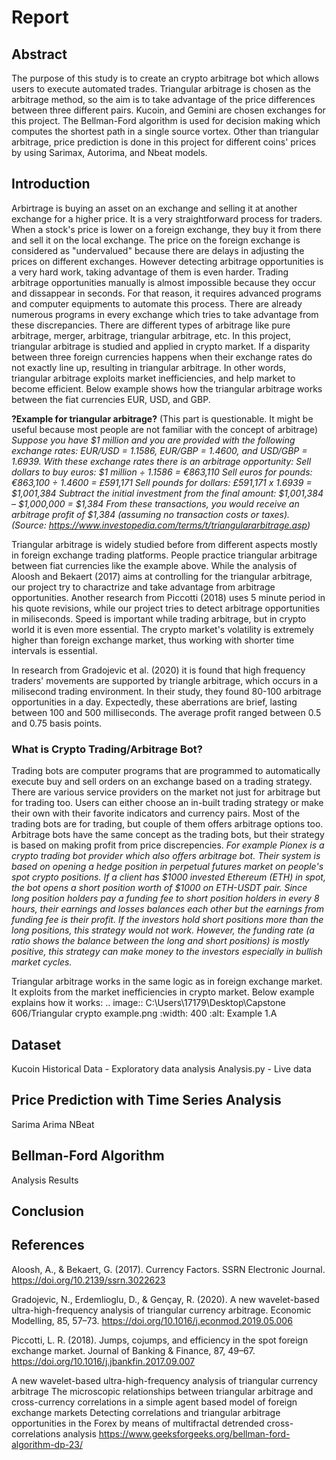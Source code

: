 # Report

## Abstract

The purpose of this study is to create an crypto arbitrage bot which allows users to execute automated trades. Triangular arbitrage is chosen as the arbitrage method, so the aim is to take advantage of the price differences between three different pairs. Kucoin, and Gemini are chosen exchanges for this project. The Bellman-Ford algorithm is used for decision making which computes the shortest path in a single source vortex. Other than triangular arbitrage, price prediction is done in this project for different coins' prices by using Sarimax, Autorima, and Nbeat models.

## Introduction

Arbirtrage is buying an asset on an exchange and selling it at another exchange for a higher price. It is a very straightforward process for traders. When a stock's price is lower on a foreign exchange, they buy it from there and sell it on the local exchange. The price on the foreign exchange is considered as "undervalued" because there are delays in adjusting the prices on different exchanges. However detecting arbitrage opportunities is a very hard work, taking advantage of them is even harder. Trading arbitrage opportunities manually is almost impossible because they occur and dissappear in seconds. For that reason, it requires advanced programs and computer equipments to automate this process. There are already numerous programs in every exchange which tries to take advantage from these discrepancies. There are different types of arbitrage like pure arbitrage, merger, arbitrage, triangular arbitrage, etc. In this project, triangular arbitrage is studied and applied in crypto market. If a disparity between three foreign currencies happens when their exchange rates do not exactly line up, resulting in triangular arbitrage. In other words, triangular arbitrage exploits market inefficiencies, and help market to become efficient. Below example shows how the triangular arbitrage works between the fiat currencies EUR, USD, and GBP.

**?Example for triangular arbitrage?** (This part is questionable. It might be useful because most people are not familiar with the concept of arbitrage)
_Suppose you have $1 million and you are provided with the following exchange rates: EUR/USD = 1.1586, EUR/GBP = 1.4600, and USD/GBP = 1.6939. With these exchange rates there is an arbitrage opportunity:_
_Sell dollars to buy euros: $1 million ÷ 1.1586 = €863,110_
_Sell euros for pounds: €863,100 ÷ 1.4600 = £591,171_
_Sell pounds for dollars: £591,171 x 1.6939 = $1,001,384_
_Subtract the initial investment from the final amount: $1,001,384 – $1,000,000 = $1,384_
_From these transactions, you would receive an arbitrage profit of $1,384 (assuming no transaction costs or taxes)._
_(Source: https://www.investopedia.com/terms/t/triangulararbitrage.asp)_

Triangular arbitrage is widely studied before from different aspects mostly in foreign exchange trading platforms. People practice triangular arbitrage between fiat currencies like the example above. While the analysis of Aloosh and Bekaert (2017) aims at controlling for the triangular arbitrage, our project try to charactrize and take advantage from arbitrage opportunities. Another research from Piccotti (2018) uses 5 minute period in his quote revisions, while our project tries to detect arbitrage opportunities in miliseconds. Speed is important while trading arbitrage, but in crypto world it is even more essential. The crypto market's volatility is extremely higher than foreign exchange market, thus working with shorter time intervals is essential.

In research from Gradojevic et al. (2020) it is found that high frequency traders' movements are supported by triangle arbitrage, which occurs in a milisecond trading environment. In their study, they found 80-100 arbitrage opportunities in a day. Expectedly, these aberrations are brief, lasting between 100 and 500 milliseconds. The average profit ranged between 0.5 and 0.75 basis points.

### What is Crypto Trading/Arbitrage Bot?

Trading bots are computer programs that are programmed to automatically execute buy and sell orders on an exchange based on a trading strategy. There are various service providers on the market not just for arbitrage but for trading too. Users can either choose an in-built trading strategy or make their own with their favorite indicators and currency pairs. Most of the trading bots are for trading, but couple of them offers arbitrage options too. Arbitrage bots have the same concept as the trading bots, but their strategy is based on making profit from price discrepencies. _For example Pionex is a crypto trading bot provider which also offers arbitrage bot. Their system is based on opening a hedge position in perpetual futures market on people's spot crypto positions. If a client has $1000 invested Ethereum (ETH) in spot, the bot opens a short position worth of $1000 on ETH-USDT pair. Since long position holders pay a funding fee to short position holders in every 8 hours, their earnings and losses balances each other but the earnings from funding fee is their profit. If the investors hold short positions more than the long positions, this strategy would not work. However, the funding rate (a ratio shows the balance between the long and short positions) is mostly positive, this strategy can make money to the investors especially in bullish market cycles._

Triangular arbitrage works in the same logic as in foreign exchange market. It exploits from the market inefficiencies in crypto market. Below example explains how it works:
.. image:: C:\Users\17179\Desktop\Capstone 606/Triangular crypto example.png
    :width: 400
    :alt: Example 1.A

## Dataset

Kucoin
Historical Data - Exploratory data analysis
Analysis.py - Live data

## Price Prediction with Time Series Analysis

Sarima
Arima
NBeat

## Bellman-Ford Algorithm

Analysis
Results

## Conclusion

## References

Aloosh, A., & Bekaert, G. (2017). Currency Factors. SSRN Electronic Journal. https://doi.org/10.2139/ssrn.3022623

Gradojevic, N., Erdemlioglu, D., & Gençay, R. (2020). A new wavelet-based ultra-high-frequency analysis of triangular currency arbitrage. Economic Modelling, 85, 57–73. https://doi.org/10.1016/j.econmod.2019.05.006

Piccotti, L. R. (2018). Jumps, cojumps, and efficiency in the spot foreign exchange market. Journal of Banking & Finance, 87, 49–67. https://doi.org/10.1016/j.jbankfin.2017.09.007

A new wavelet-based ultra-high-frequency analysis of triangular currency arbitrage
The microscopic relationships between triangular arbitrage and cross-currency correlations in a simple agent based model of foreign exchange markets
Detecting correlations and triangular arbitrage opportunities in the Forex by means of multifractal detrended cross-correlations analysis
https://www.geeksforgeeks.org/bellman-ford-algorithm-dp-23/
